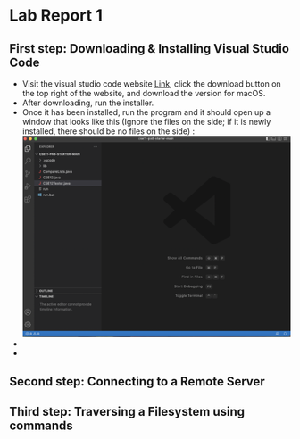 # Lab Report 1
## First step: Downloading & Installing Visual Studio Code
* Visit the visual studio code website [Link](https://code.visualstudio.com/, ), click the download button on the top right of the website, and download the version for macOS.
* After downloading, run the installer. 
* Once it has been installed, run the program and it should open up a window that looks like this (Ignore the files on the side; if it is newly installed, there should be no files on the side) : ![Image](VSCodeSS.png)
* 
* 

## Second step: Connecting to a Remote Server
## Third step: Traversing a Filesystem using commands

